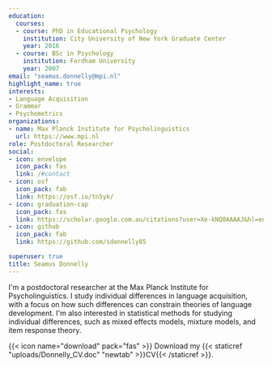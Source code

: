 ```yaml
---
education:
  courses:
  - course: PhD in Educational Psychology
    institution: City University of New York Graduate Center
    year: 2016
  - course: BSc in Psychology
    institution: Fordham University
    year: 2007
email: "seamus.donnelly@mpi.nl"
highlight_name: true
interests:
- Language Acquisition
- Grammar
- Psychometrics
organizations:
- name: Max Planck Institute for Psycholinguistics
  url: https://www.mpi.nl
role: Postdoctoral Researcher
social:
- icon: envelope
  icon_pack: fas
  link: /#contact
- icon: osf
  icon_pack: fab
  link: https://osf.io/tn5yk/
- icon: graduation-cap
  icon_pack: fas
  link: https://scholar.google.com.au/citations?user=Xe-kNQ0AAAAJ&hl=en
- icon: github
  icon_pack: fab
  link: https://github.com/sdonnelly85

superuser: true
title: Seamus Donnelly
---
```


I'm a postdoctoral researcher at the Max Planck Institute for Psycholinguistics. I study individual differences in language acquisition, with a focus on how such differences can constrain theories of language development. I'm also interested in statistical methods for studying individual differences, such as mixed effects models, mixture models, and item response theory. 

{{< icon name="download" pack="fas" >}} Download my {{< staticref "uploads/Donnelly_CV.doc" "newtab" >}}CV{{< /staticref >}}.
